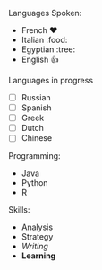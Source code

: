 Languages Spoken:
  - French :heart:
  - Italian :food:
  - Egyptian :tree:
  - English :+1:
  
Languages in progress
  - [ ] Russian
  - [ ] Spanish
  - [ ] Greek
  - [ ] Dutch
  - [ ] Chinese
  
Programming:
  - Java
  - Python
  - R

Skills:
  - Analysis
  - Strategy
  - *Writing*
  - **Learning**
